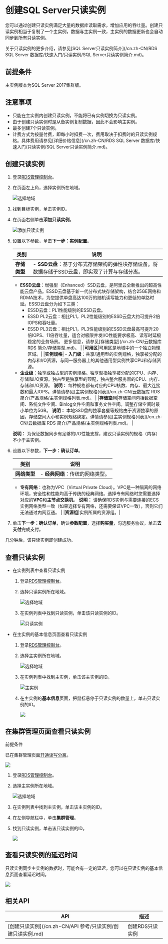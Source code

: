 # 创建SQL Server只读实例

您可以通过创建只读实例满足大量的数据库读取需求，增加应用的吞吐量。创建只读实例相当于复制了一个主实例，数据与主实例一致，主实例的数据更新也会自动同步到所有只读实例。

关于只读实例的更多介绍，请参见[SQL Server只读实例简介](/cn.zh-CN/RDS SQL Server 数据库/快速入门/只读实例/SQL Server只读实例简介.md)。

## 前提条件

主实例版本为SQL Server 2017集群版。

## 注意事项

-   只能在主实例内创建只读实例，不能将已有实例切换为只读实例。
-   由于创建只读实例时是从备实例复制数据，因此不会影响主实例。
-   最多创建7个只读实例。
-   计费方式为按量付费，即每小时扣费一次，费用取决于扣费时的只读实例规格。具体费用请参见[详细价格信息](/cn.zh-CN/RDS SQL Server 数据库/快速入门/只读实例/SQL Server只读实例简介.md)。

## 创建只读实例

1.  登录[RDS管理控制台](https://rds.console.aliyun.com/)。
2.  在页面左上角，选择实例所在地域。

    ![选择地域](https://static-aliyun-doc.oss-cn-hangzhou.aliyuncs.com/assets/img/zh-CN/3074469951/p36543.png)

3.  找到目标实例，单击实例ID。
4.  在页面右侧单击**添加只读实例**。

    ![添加只读实例](https://static-aliyun-doc.oss-cn-hangzhou.aliyuncs.com/assets/img/zh-CN/4851760061/p168763.png)

5.  设置以下参数，单击**下一步：实例配置**。

    |类别|说明|
    |--|--|
    |**存储类型**|    -   **SSD云盘**：基于分布式存储架构的弹性块存储设备。将数据存储于SSD云盘，即实现了计算与存储分离。
    -   **ESSD云盘**：增强型（Enhanced）SSD云盘，是阿里云全新推出的超高性能云盘产品。ESSD云盘基于新一代分布式块存储架构，结合25GE网络和RDMA技术，为您提供单盘高达100万的随机读写能力和更低的单路时延。ESSD云盘分为如下三类：
        -   ESSD云盘：PL1性能级别的ESSD云盘。
        -   ESSD PL2云盘：相比PL1，PL2性能级别的ESSD云盘大约可提升2倍IOPS和吞吐量。
        -   ESSD PL3云盘：相比PL1，PL3性能级别的ESSD云盘最高可提升20倍IOPS、11倍吞吐量，适合对极限并发I/O性能要求极高、读写时延极稳定的业务场景。
更多信息，请参见[存储类型](/cn.zh-CN/云数据库 RDS 简介/存储类型.md)。 |
    |**可用区**|可用区是地域中的一个独立物理区域。|
    |**实例规格**|    -   **入门级**：共享/通用型的实例规格，独享被分配的内存和I/O资源，与同一服务器上的其他通用型实例共享CPU和存储资源。
    -   **企业级**：独享或独占型的实例规格。独享型指独享被分配的CPU、内存、存储和I/O资源。独占型是独享型的顶配，独占整台服务器的CPU、内存、存储和I/O资源。
**说明：** 每种规格都有对应的CPU核数、内存、最大连接数和最大IOPS。详情请参见[主实例规格列表](/cn.zh-CN/云数据库 RDS 简介/产品规格/主实例规格列表.md)。 |
    |**存储空间**|存储空间包括数据空间、系统文件空间、Binlog文件空间和事务文件空间。调整存储空间时最小单位为5GB。 **说明：** 本地SSD盘的独享套餐等规格由于资源独享的原因，存储空间大小和实例规格绑定。详情请参见[主实例规格列表](/cn.zh-CN/云数据库 RDS 简介/产品规格/主实例规格列表.md)。 |

    **说明：** 为保证数据同步有足够的I/O性能支撑，建议只读实例的规格（内存）不小于主实例。

6.  设置以下参数，**下一步：确认订单**。

    |类别|说明|
    |--|--|
    |**网络类型**|    -   **经典网络**：传统的网络类型。
    -   **专有网络**：也称为VPC（Virtual Private Cloud）。VPC是一种隔离的网络环境，安全性和性能均高于传统的经典网络。选择专有网络时您需要选择对应的**VPC**和**主节点交换机**。
**说明：** 请确保RDS实例与需要连接的ECS实例网络类型一致（如果选择专有网络，还需要保证VPC一致），否则它们无法通过内网互通。 |
    |**资源组**|实例所属的资源组。|

7.  单击**下一步：确认订单**，确认**参数配置**，选择**购买量**，勾选服务协议，单击**去支付**完成支付。

几分钟后，该只读实例即创建成功。

## 查看只读实例

-   在实例列表中查看只读实例
    1.  登录[RDS管理控制台](https://rds.console.aliyun.com/)。
    2.  选择只读实例所在地域。

        ![选择地域](https://static-aliyun-doc.oss-cn-hangzhou.aliyuncs.com/assets/img/zh-CN/3074469951/p36543.png)

    3.  在实例列表中找到只读实例，单击该只读实例的ID。

        ![只读实例](https://static-aliyun-doc.oss-cn-hangzhou.aliyuncs.com/assets/img/zh-CN/8603729951/p39852.png)

-   在主实例的基本信息页面查看只读实例
    1.  登录[RDS管理控制台](https://rds.console.aliyun.com/)。
    2.  选择主实例所在地域。

        ![选择地域](https://static-aliyun-doc.oss-cn-hangzhou.aliyuncs.com/assets/img/zh-CN/3074469951/p36543.png)

    3.  在实例列表中找到主实例，单击该主实例的ID。

        ![主实例](https://static-aliyun-doc.oss-cn-hangzhou.aliyuncs.com/assets/img/zh-CN/8603729951/p39853.png)

    4.  在主实例的**基本信息**页面，把鼠标悬停于只读实例的数量上，单击只读实例的ID。

        ![](https://static-aliyun-doc.oss-cn-hangzhou.aliyuncs.com/assets/img/zh-CN/3413729951/p9379.png)


## 在集群管理页面查看只读实例

前提条件

已在集群管理页面[开通读写分离]()。

![](https://static-aliyun-doc.oss-cn-hangzhou.aliyuncs.com/assets/img/zh-CN/9603729951/p32588.png)

1.  登录[RDS管理控制台](https://rds.console.aliyun.com/)。
2.  选择主实例所在地域。

    ![选择地域](https://static-aliyun-doc.oss-cn-hangzhou.aliyuncs.com/assets/img/zh-CN/3074469951/p36543.png)

3.  在实例列表中找到主实例，单击该主实例的ID。
4.  在左侧导航栏中，单击**集群管理**。
5.  找到只读实例，单击该只读实例的ID。

    ![](https://static-aliyun-doc.oss-cn-hangzhou.aliyuncs.com/assets/img/zh-CN/8603729951/p32587.png)


## 查看只读实例的延迟时间

只读实例同步主实例的数据时，可能会有一定的延迟。您可以在只读实例的基本信息页面查看延迟时间。

![](https://static-aliyun-doc.oss-cn-hangzhou.aliyuncs.com/assets/img/zh-CN/3413729951/p2636.png)

## 相关API

|API|描述|
|---|--|
|[创建只读实例](/cn.zh-CN/API 参考/只读实例/创建只读实例.md)|创建RDS只读实例|

